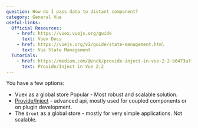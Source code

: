 ```yaml
---
question: How do I pass data to distant component?
category: General Vue
useful-links:
  Official Resources:
    - href: https://vuex.vuejs.org/guide
      text: Vuex Docs
    - href: https://vuejs.org/v2/guide/state-management.html
      text: Vue State Management
  Tutorials:
    - href: https://medium.com/@znck/provide-inject-in-vue-2-2-b6473a7f7816
      text: Provide/Inject in Vue 2.2
---
```


You have a few options: 

* Vuex as a global store <badge vertical="middle">Popular</badge> - Most robust and scalable solution. 
* [Provide/Inject](https://vuejs.org/v2/api/#provide-inject) - advanced api, mostly used for coupled components or on plugin development.
* The `$root` as a global store - mostly for very simple applications. Not scalable.

